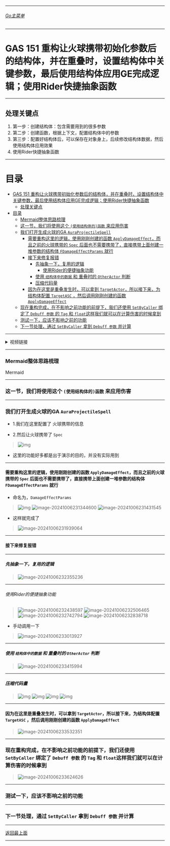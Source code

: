 ___________________________________________________________________________________________
###### [Go主菜单](../MainMenu.md)
___________________________________________________________________________________________

# GAS 151 重构让火球携带初始化参数后的结构体，并在重叠时，设置结构体中关键参数，最后使用结构体应用GE完成逻辑；使用Rider快捷抽象函数

___________________________________________________________________________________________

## 处理关键点

1. 第一步：创建结构体：包含需要用到的很多参数
2. 第二步：创建函数，根据上下文，配置结构体中的参数
3. 第三步：配置好结构体后，可以保存在对象身上，后续修改结构体数据，然后使用结构体应用效果
4. 使用Rider快捷抽象函数

___________________________________________________________________________________________

# 目录


- [GAS 151 重构让火球携带初始化参数后的结构体，并在重叠时，设置结构体中关键参数，最后使用结构体应用GE完成逻辑；使用Rider快捷抽象函数](#gas-151-重构让火球携带初始化参数后的结构体并在重叠时设置结构体中关键参数最后使用结构体应用ge完成逻辑使用rider快捷抽象函数)
  - [处理关键点](#处理关键点)
- [目录](#目录)
    - [Mermaid整体思路梳理](#mermaid整体思路梳理)
    - [这一节，我们将使用这个 `(使用结构体的)函数` 来应用伤害](#这一节我们将使用这个-使用结构体的函数-来应用伤害)
    - [我们打开生成火球的GA `AuraProjectileSpell`](#我们打开生成火球的ga-auraprojectilespell)
      - [需要重构这里的逻辑，使用刚刚创建的函数 `ApplyDamageEffect`，而且之前的火球携带的 `Spec` 后面也不需要携带了，直接携带上面创建一堆参数的结构体 `FDamageEffectParams` 就行](#需要重构这里的逻辑使用刚刚创建的函数-applydamageeffect而且之前的火球携带的-spec-后面也不需要携带了直接携带上面创建一堆参数的结构体-fdamageeffectparams-就行)
      - [接下来修复报错](#接下来修复报错)
        - [先抽象一下，复用的逻辑](#先抽象一下复用的逻辑)
          - [使用Rider的便捷抽象功能](#使用rider的便捷抽象功能)
        - [使用 `结构体中的数据` 和 重叠时的 `OtherActor` 判断](#使用-结构体中的数据-和-重叠时的-otheractor-判断)
        - [压缩代码量](#压缩代码量)
      - [因为在这里是重叠发生时，可以拿到 `TargetActor`，所以接下来，为结构体配置 `TargetASC` ，然后调用刚刚创建的函数  `ApplyDamageEffect`](#因为在这里是重叠发生时可以拿到-targetactor所以接下来为结构体配置-targetasc-然后调用刚刚创建的函数--applydamageeffect)
    - [现在重构完成，在不影响之前功能的前提下，我们还使用 `SetByCaller` 绑定了 `Debuff 参数` 的 `Tag` 和 `float`这样我们就可以在计算伤害的时候拿到](#现在重构完成在不影响之前功能的前提下我们还使用-setbycaller-绑定了-debuff-参数-的-tag-和-float这样我们就可以在计算伤害的时候拿到)
    - [测试一下，应该不影响之前的功能](#测试一下应该不影响之前的功能)
    - [下一节处理，通过 `SetByCaller` 拿到 `Debuff 参数` 并计算](#下一节处理通过-setbycaller-拿到-debuff-参数-并计算)



___________________________________________________________________________________________

<details>
<summary>视频链接</summary>

[4. Using Damage Effect Params_哔哩哔哩_bilibili](https://www.bilibili.com/video/BV1TH4y1L7NP?p=104&spm_id_from=pageDriver&vd_source=9e1e64122d802b4f7ab37bd325a89e6c)

------

</details>

___________________________________________________________________________________________

### Mermaid整体思路梳理

Mermaid

___________________________________________________________________________________________

### 这一节，我们将使用这个 `(使用结构体的)函数` 来应用伤害


------

### 我们打开生成火球的GA `AuraProjectileSpell`

  - 1.我们在这里配置了 火球携带的信息

  - 2.然后让火球携带了 `Spec`
>![img](./Image/GAS_151/25165450_bdc54dfc-d8e0-4561-f24e-8762186dc1a1.png)

  - 这里的功能好多都是出于演示的目的，并没有实际用到


------

#### 需要重构这里的逻辑，使用刚刚创建的函数 `ApplyDamageEffect`，而且之前的火球携带的 `Spec` 后面也不需要携带了，直接携带上面创建一堆参数的结构体 `FDamageEffectParams` 就行

  - 命名为，`DamageEffectParams`
>![img](./Image/GAS_151/25165450_0cb02019-b469-49b3-b52d-be03074440fb.png)
>![image-20241006231344600](./Image/GAS_151/image-20241006231344600.png)
>![image-20241006231431545](./Image/GAS_151/image-20241006231431545.png)

- 这样就完成了
>![image-20241006231939064](./Image/GAS_151/image-20241006231939064.png)

------

#### 接下来修复报错


------

##### 先抽象一下，复用的逻辑
>![image-20241006232355236](./Image/GAS_151/image-20241006232355236.png)

------

###### 使用Rider的便捷抽象功能
>![image-20241006232438597](./Image/GAS_151/image-20241006232438597.png)
>![image-20241006232506465](./Image/GAS_151/image-20241006232506465.png)
>![image-20241006232742794](./Image/GAS_151/image-20241006232742794.png)
>![image-20241006232838718](./Image/GAS_151/image-20241006232838718.png)

- 手动调用一下
>![image-20241006233013927](./Image/GAS_151/image-20241006233013927.png)

------

##### 使用 `结构体中的数据` 和 重叠时的 `OtherActor` 判断

> ![image-20241006233415994](./Image/GAS_151/image-20241006233415994.png)

------

##### 压缩代码量

>![img](./Image/GAS_151/25165450_fcb07909-5db6-4d64-ab2a-de5b4ec3baa7.png)
>![img](./Image/GAS_151/25165450_344fc8be-f031-468d-99ae-fd8fba423fb6.png)
>![img](./Image/GAS_151/25165450_7d53a048-9ece-40bb-861f-91dff18f8923.png)
>![img](./Image/GAS_151/25165450_e68b8adb-4318-454a-9e06-b54dc76ce30a.png)

------

#### 因为在这里是重叠发生时，可以拿到 `TargetActor`，所以接下来，为结构体配置 `TargetASC` ，然后调用刚刚创建的函数  `ApplyDamageEffect`
>![image-20241006233532351](./Image/GAS_151/image-20241006233532351.png)

------

### 现在重构完成，在不影响之前功能的前提下，我们还使用 `SetByCaller` 绑定了 `Debuff 参数` 的 `Tag` 和 `float`这样我们就可以在计算伤害的时候拿到
>![image-20241006233624626](./Image/GAS_151/image-20241006233624626.png)

------

### 测试一下，应该不影响之前的功能
------

### 下一节处理，通过 `SetByCaller` 拿到 `Debuff 参数` 并计算
___________________________________________________________________________________________

[返回最上面](#Go主菜单)

___________________________________________________________________________________________